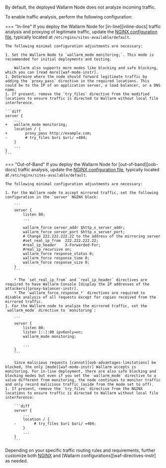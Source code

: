 By default, the deployed Wallarm Node does not analyze incoming traffic.

To enable traffic analysis, perform the following configuration:

=== "In-line"
    If you deploy the Wallarm Node for [in-line][inline-docs] traffic analysis and proxying of legitimate traffic, update the [NGINX configuration file](https://docs.nginx.com/nginx/admin-guide/basic-functionality/managing-configuration-files/), typically located at `/etc/nginx/sites-available/default`.
    
    The following minimal configuration adjustments are necessary:

    1. Set the Wallarm Node to `wallarm_mode monitoring;`. This mode is recommended for initial deployments and testing.
    
        Wallarm also supports more modes like blocking and safe blocking, which you can [read more][waf-mode-instr].
    1. Determine where the node should forward legitimate traffic by adding the `proxy_pass` directive in the required locations. This could be to the IP of an application server, a load balancer, or a DNS name.
    1. If present, remove the `try_files` directive from the modified locations to ensure traffic is directed to Wallarm without local file interference.

    ```diff
    server {
        ...
    +   wallarm_mode monitoring;
        location / { 
    +        proxy_pass http://example.com;
    -        # try_files $uri $uri/ =404;
        }
        ...
    }
    ```
=== "Out-of-Band"
    If you deploy the Wallarm Node for [out-of-band][oob-docs] traffic analysis, update the [NGINX configuration file](https://docs.nginx.com/nginx/admin-guide/basic-functionality/managing-configuration-files/), typically located at `/etc/nginx/sites-available/default`.

    The following minimal configuration adjustments are necessary:

    1. For the Wallarm node to accept mirrored traffic, set the following configuration in the `server` NGINX block:

        ```
        server {
            listen 80;
            ...

            wallarm_force server_addr $http_x_server_addr;
            wallarm_force server_port $http_x_server_port;
            # Change 222.222.222.22 to the address of the mirroring server
            #set_real_ip_from  222.222.222.22;
            #real_ip_header    X-Forwarded-For;
            #real_ip_recursive on;
            wallarm_force response_status 0;
            wallarm_force response_time 0;
            wallarm_force response_size 0;
        }
        ```

        * The `set_real_ip_from` and `real_ip_header` directives are required to have Wallarm Console [display the IP addresses of the attackers][proxy-balancer-instr].
        * The `wallarm_force_response_*` directives are required to disable analysis of all requests except for copies received from the mirrored traffic.
    1. For the Wallarm node to analyze the mirrored traffic, set the `wallarm_mode` directive to `monitoring`:

        ```
        server {
            listen 80;
            listen [::]:80 ipv6only=on;
            wallarm_mode monitoring;

            ...
        }
        ```

        Since malicious requests [cannot][oob-advantages-limitations] be blocked, the only [mode][waf-mode-instr] Wallarm accepts is monitoring. For in-line deployment, there are also safe blocking and blocking modes but even if you set the `wallarm_mode` directive to a value different from monitoring, the node continues to monitor traffic and only record malicious traffic (aside from the mode set to off).
    1. If present, remove the `try_files` directive from the NGINX locations to ensure traffic is directed to Wallarm without local file interference:
        
        ```diff
        server {
            ...
            location / {
        -        # try_files $uri $uri/ =404;
            }
            ...
        }
        ```

Depending on your specific traffic routing rules and requirements, further customize both [NGINX](https://nginx.org/en/docs/dirindex.html) and [Wallarm configurations][waf-directives-instr] as needed.
